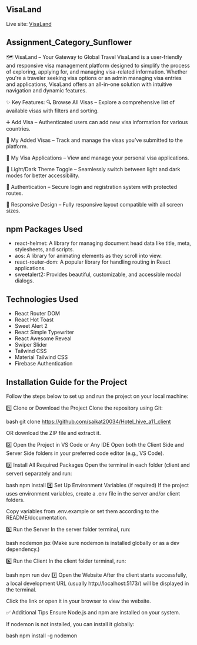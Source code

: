 ## VisaLand

Live site: [VisaLand](https://visa-land.web.app/)

## Assignment_Category_Sunflower

🗺️ VisaLand – Your Gateway to Global Travel
VisaLand is a user-friendly and responsive visa management platform designed to simplify the process of exploring, applying for, and managing visa-related information. Whether you're a traveler seeking visa options or an admin managing visa entries and applications, VisaLand offers an all-in-one solution with intuitive navigation and dynamic features.

✨ Key Features:
🔍 Browse All Visas – Explore a comprehensive list of available visas with filters and sorting.

➕ Add Visa – Authenticated users can add new visa information for various countries.

🧾 My Added Visas – Track and manage the visas you’ve submitted to the platform.

📄 My Visa Applications – View and manage your personal visa applications.

🌙 Light/Dark Theme Toggle – Seamlessly switch between light and dark modes for better accessibility.

🔐 Authentication – Secure login and registration system with protected routes.

📱 Responsive Design – Fully responsive layout compatible with all screen sizes.

## npm Packages Used

- react-helmet: A library for managing document head data like title, meta, stylesheets, and scripts.
- aos: A library for animating elements as they scroll into view.
- react-router-dom: A popular library for handling routing in React applications.
- sweetalert2: Provides beautiful, customizable, and accessible modal dialogs.


## Technologies Used

- React Router DOM
- React Hot Toast
- Sweet Alert 2
- React Simple Typewriter
- React Awesome Reveal
- Swiper Slider
- Tailwind CSS
- Material Tailwind CSS
- Firebase Authentication

## Installation Guide for the Project
Follow the steps below to set up and run the project on your local machine:

1️⃣ Clone or Download the Project
Clone the repository using Git:

bash
git clone https://github.com/saikat20034/Hotel_hive_a11_client

OR download the ZIP file and extract it.

2️⃣ Open the Project in VS Code or Any IDE
Open both the Client Side and Server Side folders in your preferred code editor (e.g., VS Code).

3️⃣ Install All Required Packages
Open the terminal in each folder (client and server) separately and run:

bash
npm install
4️⃣ Set Up Environment Variables (if required)
If the project uses environment variables, create a .env file in the server and/or client folders.

Copy variables from .env.example or set them according to the README/documentation.

5️⃣ Run the Server
In the server folder terminal, run:

bash
nodemon jsx
(Make sure nodemon is installed globally or as a dev dependency.)

6️⃣ Run the Client
In the client folder terminal, run:

bash
npm run dev
7️⃣ Open the Website
After the client starts successfully, a local development URL (usually http://localhost:5173/) will be displayed in the terminal.

Click the link or open it in your browser to view the website.

✅ Additional Tips
Ensure Node.js and npm are installed on your system.

If nodemon is not installed, you can install it globally:

bash
npm install -g nodemon
